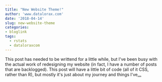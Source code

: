 ```yaml
---
title: "New Website Theme!"
author: 'www.datalorax.com'
date: '2018-04-14'
slug: new-website-theme
categories:
- bloglink
tags:
  - rstats
  - dataloraxcom
---
```


This post has needed to be writtend for a little while, but I've been busy with the actual work of redesigning my website (in fact, I have a number of posts that are backlogged). This post will have a little bit of code (all of it CSS, rather than R), but mostly it's just about my journey and things I've[... <i class="fas fa-external-link-alt"></i>](http://www.dandersondata.com/post/new-website-theme/)

